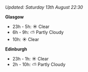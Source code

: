 *Updated: Saturday 13th August 22:30*

**Glasgow**

* 23h - 5h: :sunny: Clear
* 6h - 9h: :partly_sunny: Partly Cloudy
* 10h: :sunny: Clear

**Edinburgh**

* 23h - 1h: :sunny: Clear
* 2h - 10h: :partly_sunny: Partly Cloudy
